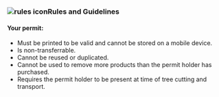 ### ![rules icon](/assets/img/bullet-points-icon.svg "rules icon")Rules and Guidelines

#### Your permit:

* Must be printed to be valid and cannot be stored on a mobile device.
* Is non-transferrable.
* Cannot be reused or duplicated.
* Cannot be used to remove more products than the permit holder has purchased.
* Requires the permit holder to be present at time of tree cutting and transport.